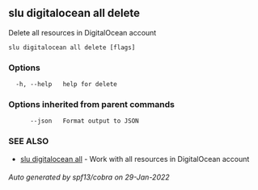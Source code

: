 ## slu digitalocean all delete

Delete all resources in DigitalOcean account

```
slu digitalocean all delete [flags]
```

### Options

```
  -h, --help   help for delete
```

### Options inherited from parent commands

```
      --json   Format output to JSON
```

### SEE ALSO

* [slu digitalocean all](slu_digitalocean_all.md)	 - Work with all resources in DigitalOcean account

###### Auto generated by spf13/cobra on 29-Jan-2022
